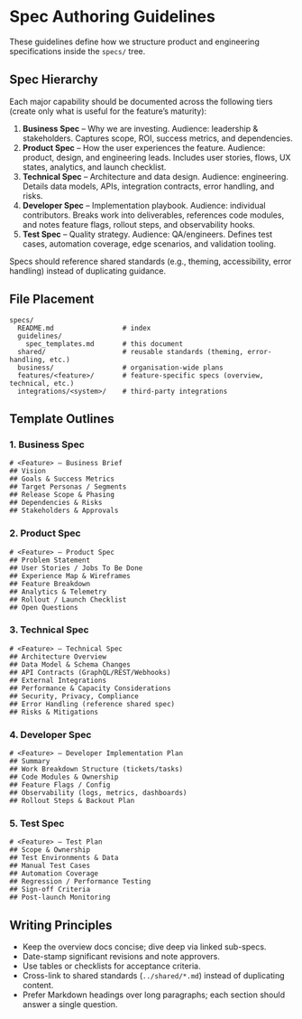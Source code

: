# Spec Authoring Guidelines

These guidelines define how we structure product and engineering specifications inside the `specs/` tree.

## Spec Hierarchy

Each major capability should be documented across the following tiers (create only what is useful for the feature’s maturity):

1. **Business Spec** – Why we are investing. Audience: leadership & stakeholders. Captures scope, ROI, success metrics, and dependencies.
2. **Product Spec** – How the user experiences the feature. Audience: product, design, and engineering leads. Includes user stories, flows, UX states, analytics, and launch checklist.
3. **Technical Spec** – Architecture and data design. Audience: engineering. Details data models, APIs, integration contracts, error handling, and risks.
4. **Developer Spec** – Implementation playbook. Audience: individual contributors. Breaks work into deliverables, references code modules, and notes feature flags, rollout steps, and observability hooks.
5. **Test Spec** – Quality strategy. Audience: QA/engineers. Defines test cases, automation coverage, edge scenarios, and validation tooling.

Specs should reference shared standards (e.g., theming, accessibility, error handling) instead of duplicating guidance.

## File Placement

```
specs/
  README.md                 # index
  guidelines/
    spec_templates.md       # this document
  shared/                   # reusable standards (theming, error-handling, etc.)
  business/                 # organisation-wide plans
  features/<feature>/       # feature-specific specs (overview, technical, etc.)
  integrations/<system>/    # third-party integrations
```

## Template Outlines

### 1. Business Spec
```
# <Feature> — Business Brief
## Vision
## Goals & Success Metrics
## Target Personas / Segments
## Release Scope & Phasing
## Dependencies & Risks
## Stakeholders & Approvals
```

### 2. Product Spec
```
# <Feature> — Product Spec
## Problem Statement
## User Stories / Jobs To Be Done
## Experience Map & Wireframes
## Feature Breakdown
## Analytics & Telemetry
## Rollout / Launch Checklist
## Open Questions
```

### 3. Technical Spec
```
# <Feature> — Technical Spec
## Architecture Overview
## Data Model & Schema Changes
## API Contracts (GraphQL/REST/Webhooks)
## External Integrations
## Performance & Capacity Considerations
## Security, Privacy, Compliance
## Error Handling (reference shared spec)
## Risks & Mitigations
```

### 4. Developer Spec
```
# <Feature> — Developer Implementation Plan
## Summary
## Work Breakdown Structure (tickets/tasks)
## Code Modules & Ownership
## Feature Flags / Config
## Observability (logs, metrics, dashboards)
## Rollout Steps & Backout Plan
```

### 5. Test Spec
```
# <Feature> — Test Plan
## Scope & Ownership
## Test Environments & Data
## Manual Test Cases
## Automation Coverage
## Regression / Performance Testing
## Sign-off Criteria
## Post-launch Monitoring
```

## Writing Principles
- Keep the overview docs concise; dive deep via linked sub-specs.
- Date-stamp significant revisions and note approvers.
- Use tables or checklists for acceptance criteria.
- Cross-link to shared standards (`../shared/*.md`) instead of duplicating content.
- Prefer Markdown headings over long paragraphs; each section should answer a single question.
